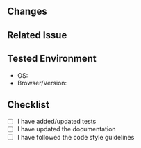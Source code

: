 ## Changes
<!-- Describe your changes briefly -->

## Related Issue
<!-- Reference the related issue number (e.g., #123) -->

## Tested Environment
- OS:
- Browser/Version:

## Checklist
- [ ] I have added/updated tests
- [ ] I have updated the documentation
- [ ] I have followed the code style guidelines